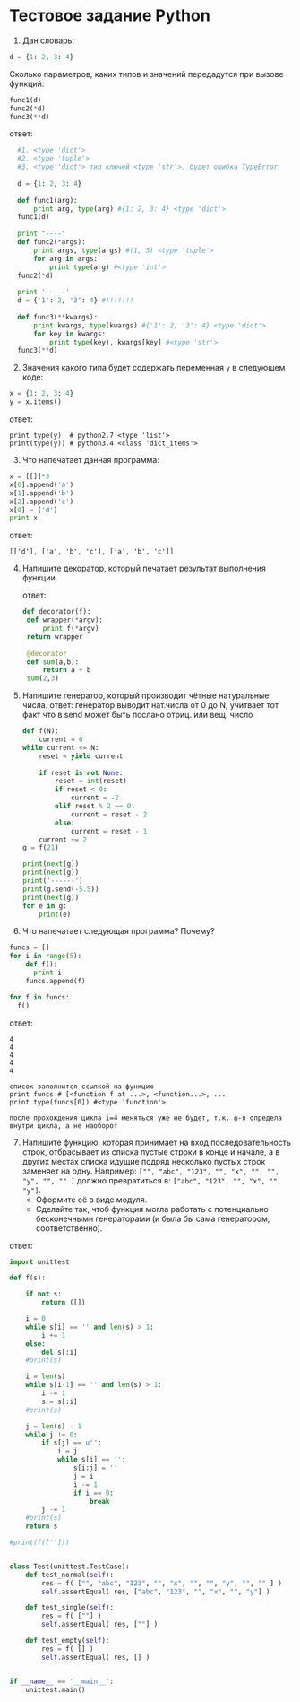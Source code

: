 # Тестовое задание Python

1. Дан словарь:
  ```python
  d = {1: 2, 3: 4}
  ```
  Сколько параметров, каких типов и значений передадутся при вызове функций:
  ```python
  func1(d)
  func2(*d)
  func3(**d)
  ```
  
  ответ:
  ```python
	#1. <type 'dict'>
	#2. <type 'tuple'>
	#3. <type 'dict'> тип ключей <type 'str'>, будет ошибка TypeError
	
	d = {1: 2, 3: 4}
	
	def func1(arg):
		print arg, type(arg) #{1: 2, 3: 4} <type 'dict'>	
	func1(d)
	
	print "----"
	def func2(*args):
		print args, type(args) #(1, 3) <type 'tuple'>
		for arg in args:
			print type(arg) #<type 'int'>
	func2(*d)
	
	print '-----'	
	d = {'1': 2, '3': 4} #!!!!!!!
	
	def func3(**kwargs):
		print kwargs, type(kwargs) #{'1': 2, '3': 4} <type 'dict'>
		for key in kwargs:
			print type(key), kwargs[key] #<type 'str'>
	func3(**d)
```

2. Значения какого типа будет содержать переменная `y` в следующем коде:
  ```python
  x = {1: 2, 3: 4}
  y = x.items()
  ```
  
  ответ:
  ```
  print type(y)  # python2.7 <type 'list'>
  print(type(y)) # python3.4 <class 'dict_items'>
  ```


3. Что напечатает данная программа:
  ```python
  x = [[]]*3
  x[0].append('a')
  x[1].append('b')
  x[2].append('c')
  x[0] = ['d']
  print x
  ```
  
  ответ:
  ```
  [['d'], ['a', 'b', 'c'], ['a', 'b', 'c']]
  ```


4. Напишите декоратор, который печатает результат выполнения функции.

   ответ:
   ```python
   def decorator(f):
    def wrapper(*argv):
        print f(*argv)
    return wrapper
    
    @decorator
    def sum(a,b):
    	return a + b
    sum(2,3)
    ```

5. Напишите генератор, который производит чётные натуральные числа.
	ответ:
	генератор выводит нат.числа от 0 до N, учитвает тот факт что в send может быть послано отриц. или вещ. число
    
    ```python
    def f(N):
    	current = 0
	while current <= N:
	    reset = yield current
	    
	    if reset is not None:
	    	reset = int(reset)
		    if reset < 0:
		        current = -2
		    elif reset % 2 == 0:
		        current = reset - 2
		    else:
		        current = reset - 1
	    current += 2
    g = f(21)
    
    print(next(g))
    print(next(g))
    print('------')
    print(g.send(-5.5))
    print(next(g))
    for e in g:
    	print(e)
    ```

6. Что напечатает следующая программа? Почему?
  ```python
  funcs = []
  for i in range(5):
      def f():
        print i
      funcs.append(f)

  for f in funcs:
    f()
  ```
    
  ответ:
  ```
  4
  4
  4
  4
  4
  
  список заполнится ссылкой на функцию
  print funcs # [<function f at ...>, <function...>, ...
  print type(funcs[0]) #<type 'function'>
  
  после прохождения цикла i=4 меняться уже не будет, т.к. ф-я определа внутри цикла, а не наоборот
  ```

7. Напишите функцию, которая принимает на вход последовательность строк,
  отбрасывает из списка пустые строки в конце и начале, а в других местах списка
  идущие подряд несколько пустых строк заменяет на одну. Например:
  `["", "abc", "123", "", "x", "", "", "y", "", "" ]` должно превратиться в:
  `["abc", "123", "", "x", "", "y"]`.
    * Оформите её в виде модуля.
    * Сделайте так, чтоб функция могла работать с потенциально бесконечными
      генераторами (и была бы сама генератором, соответственно).

ответ:
```python
import unittest

def f(s):

    if not s:
        return ([])

    i = 0
    while s[i] == '' and len(s) > 1:
        i += 1
    else:
        del s[:i]
    #print(s)

    i = len(s)
    while s[i-1] == '' and len(s) > 1:
        i -= 1
        s = s[:i]
    #print(s)

    j = len(s) - 1
    while j != 0:
        if s[j] == u'':
            i = j
            while s[i] == '':
                s[i:j] = ''
                j = i
                i -= 1
                if i == 0:
                    break
        j -= 1
    #print(s)
    return s

#print(f(['']))


class Test(unittest.TestCase):
    def test_normal(self):
        res = f( ["", "abc", "123", "", "x", "", "", "y", "", "" ] )
        self.assertEqual( res, ["abc", "123", "", "x", "", "y"] )

    def test_single(self):
        res = f( [""] )
        self.assertEqual( res, [""] )

    def test_empty(self):
        res = f( [] )
        self.assertEqual( res, [] )


if __name__ == '__main__':
    unittest.main()
```
      
      
      
